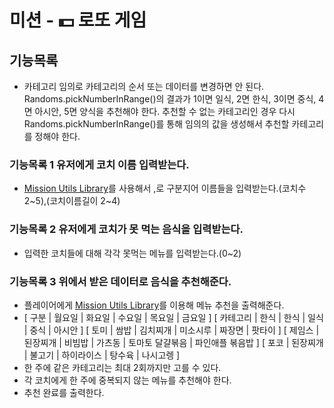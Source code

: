 # 미션 - 💵 로또 게임

## 기능목록

* 카테고리
임의로 카테고리의 순서 또는 데이터를 변경하면 안 된다.
Randoms.pickNumberInRange()의 결과가 1이면 일식, 2면 한식, 3이면 중식, 4면 아시안, 5면 양식을 추천해야 한다.
추천할 수 없는 카테고리인 경우 다시 Randoms.pickNumberInRange()를 통해 임의의 값을 생성해서 추천할 카테고리를 정해야 한다.


### 기능목록 1 유저에게 코치 이름 입력받는다.
* [Mission Utils Library](https://github.com/woowacourse-projects/javascript-mission-utils#mission-utils)를 사용해서 ,로 구분지어 이름들을 입력받는다.(코치수 2~5),(코치이름길이 2~4)

### 기능목록 2 유저에게 코치가 못 먹는 음식을 입력받는다.
* 입력한 코치들에 대해 각각 못먹는 메뉴를 입력받는다.(0~2)

### 기능목록 3 위에서 받은 데이터로 음식을 추천해준다.
* 플레이어에게 [Mission Utils Library](https://github.com/woowacourse-projects/javascript-mission-utils#mission-utils)를 이용해 메뉴 추천을 출력해준다.
* [ 구분 | 월요일 | 화요일 | 수요일 | 목요일 | 금요일 ]
[ 카테고리 | 한식 | 한식 | 일식 | 중식 | 아시안 ]
[ 토미 | 쌈밥 | 김치찌개 | 미소시루 | 짜장면 | 팟타이 ]
[ 제임스 | 된장찌개 | 비빔밥 | 가츠동 | 토마토 달걀볶음 | 파인애플 볶음밥 ]
[ 포코 | 된장찌개 | 불고기 | 하이라이스 | 탕수육 | 나시고렝 ]
* 한 주에 같은 카테고리는 최대 2회까지만 고를 수 있다.
* 각 코치에게 한 주에 중복되지 않는 메뉴를 추천해야 한다.
* 추천 완료를 출력한다.
